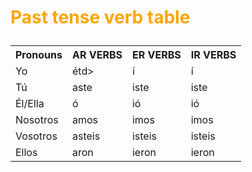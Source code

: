 <h1><p style="color:orange;">Past tense verb table</p></h1>
<p></p>
<body>
<table style="width:100%">
  <tr>
   <th>Pronouns</th>
    <th>AR VERBS</th>
    <th>ER VERBS</th> 
    <th>IR VERBS</th>
  </tr>
  <tr>
    <td>Yo</td>
    <td>étd> 
    <td>í</td>
   <td>í</td>
  </tr>
  <tr>
    <td>Tú</td>
    <td>aste</td> 
    <td>iste</td>
   <td>iste</td>
  </tr>
 <tr>
  <td>Él/Ella</td>
  <td>ó</td>
  <td>ió</td>
  <td>ió</td>
 </tr>
 <tr>
  <td>Nosotros</td>
  <td>amos</td>
  <td>imos</td>
  <td>imos</td>
 </tr>
 <tr>
  <td>Vosotros</td>
  <td>asteis</td>
  <td>isteis</td>
  <td>isteis</td>
 </tr>
 <tr>
  <td>Ellos</td>
  <td>aron</td>
  <td>ieron</td>
  <td>ieron</td>
  </tr>
  </table>
